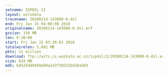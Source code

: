 ```yaml
---
setname: ISPDSL II
layout: witsdata
tracename: 20100114-143000-0.dsl
end: Fri Jan 15 04:00:00 2010
originalname: 20100114-143000-0.dsl.erf
gzsize: 339 MB
len: 0:30:00
start: Fri Jan 15 03:30:01 2010
totalwirelen: 5,682 MB
pkts: 11 million
download: ftp://wits.cs.waikato.ac.nz/ispdsl/2/20100114-143000-0.dsl.erf.gz
size: 834 MB
md5: 6d525dd9450e89a143f30515bd28a503
---
```

